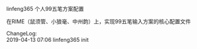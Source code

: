 linfeng365 个人99五笔方案配置

在RIME（鼠须管、小狼毫、中州韵）上，实现99五笔输入方案的核心配置文件

ChangeLog:  
2019-04-13 07:06 linfeng365 init  
